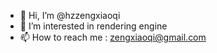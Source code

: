 - 👋 Hi, I’m @hzzengxiaoqi
- 👀 I’m interested in rendering engine
- 📫 How to reach me : zengxiaoqi@gmail.com

<!---
hzzengxiaoqi/hzzengxiaoqi is a ✨ special ✨ repository because its `README.md` (this file) appears on your GitHub profile.
You can click the Preview link to take a look at your changes.
--->
